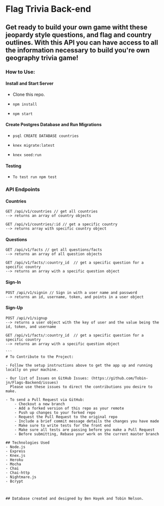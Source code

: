 # Flag Trivia Back-end

## Get ready to build your own game witht these jeopardy style questions, and flag and country outlines. With this API you can have access to all the information necessary to build you're own geography trivia game!

### How to Use:

#### Install and Start Server
* Clone this repo.

* `npm install`

* `npm start`

#### Create Postgres Database and Run Migrations
* `psql CREATE DATABASE countries`

* `knex migrate:latest`

* `knex seed:run`

#### Testing 
* `To test run npm test`

### API Endpoints
#### Countries
```
GET /api/v1/countries // get all countries
--> returns an array of country objects

GET /api/v1/countries/:id // get a specific country
--> returns array with specific country object
```
#### Questions
```
GET /api/v1/facts // get all questions/facts
--> returns an array of all question objects

GET /api/v1/facts/:country_id  // get a specific question for a specific country
--> returns an array with a specific question object

```
#### Sign-In
```
POST /api/v1/signin // Sign in with a user name and password
--> returns an id, username, token, and points in a user object

```
#### Sign-Up
````
POST /api/v1/signup
--> returns a user object with the key of user and the value being the id, token, and username

GET /api/v1/facts/:country_id  // get a specific question for a specific country
--> returns an array with a specific question object

```
# To Contribute to the Project:

- Follow the setup instructions above to get the app up and running locally on your machine.

- Our list of Issues on GitHub Issues: (https://github.com/Tobin-jn/Flags-Backend/issues)
  Please use these issues to direct the contributions you desire to make.

- To send a Pull Request via GitHub:
    - Checkout a new branch
    - Add a forked version of this repo as your remote
    - Push up changes to your forked repo
    - Request the Pull Request to the original repo
    - Include a brief commit message details the changes you have made
    - Make sure to write tests for the front end
    - Make sure all tests are passing before you make a Pull Request
    - Before submitting, Rebase your work on the current master branch

## Technologies Used
- Node.js
- Express
- Knex.js
- Heroku
- Mocha
- Chai 
- Chai-http
- Nightmare.js
- Bcrypt



## Database created and designed by Ben Hayek and Tobin Nelson.
